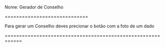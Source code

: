 
Nome: Gerador de Conselho

=============================

Para gerar um Conselho deves precionar o botão com a foto de um dado

============================================================